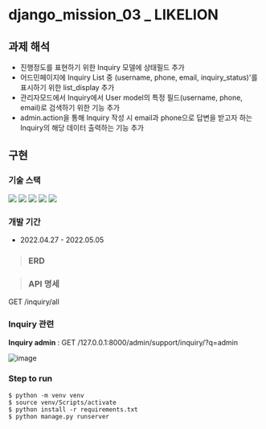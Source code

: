 # django_mission_03 _ LIKELION

## 과제 해석
- 진행정도를 표현하기 위한 Inquiry 모델에 상태필드 추가
- 어드민페이지에 Inquiry List 중 (username, phone, email, inquiry_status)'를 표시하기 위한 list_display 추가
- 관리자모드에서 Inquiry에서 User model의 특정 필드(username, phone, email)로 검색하기 위한 기능 추가
- admin.action을 통해 Inquiry 작성 시 email과 phone으로 답변을 받고자 하는 Inquiry의 해당 데이터 출력하는 기능 추가

## 구현

### 기술 스택
<img src="https://img.shields.io/badge/Python-3776AB?style=flat-square&logo=Python&logoColor=white"/> <img src="https://img.shields.io/badge/Django-092E20?style=flat-square&logo=Django&logoColor=white"/> <img src="https://img.shields.io/badge/SQLite-003B57?style=flat-square&logo=SQLite&logoColor=white"/> <img src="https://img.shields.io/badge/PyCharm-000000?style=flat-square&logo=PyCharm&logoColor=white"/> <img src="https://img.shields.io/badge/VSCode-007ACC?style=flat-square&logo=Visual Studio Code&logoColor=white"/>

### 개발 기간
- 2022.04.27 - 2022.05.05

> ### ERD

> ### API 명세
GET /inquiry/all


### Inquiry 관련
**Inquiry admin** : GET /127.0.0.1:8000/admin/support/inquiry/?q=admin

![image](https://user-images.githubusercontent.com/67543838/166804245-c0be1364-f2f9-4017-b9f8-241e88029cab.png)


### Step to run
```
$ python -m venv venv
$ source venv/Scripts/activate
$ python install -r requirements.txt
$ python manage.py runserver
```
